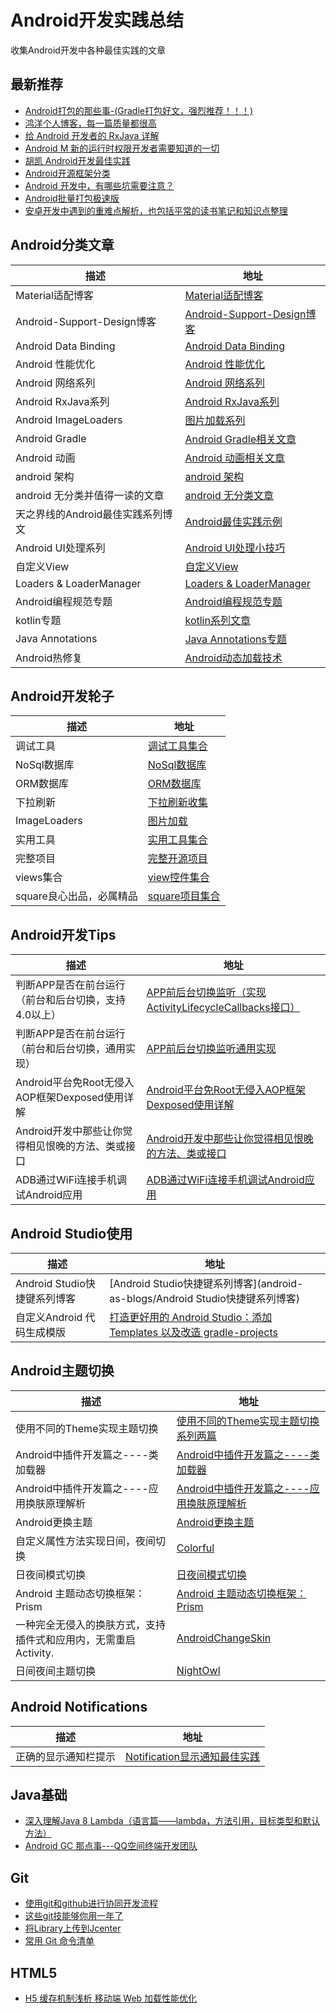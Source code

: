 # Android开发实践总结
收集Android开发中各种最佳实践的文章

## 最新推荐
* [Android打包的那些事-(Gradle打包好文，强烈推荐！！！)](http://www.jayfeng.com/2015/11/07/Android%E6%89%93%E5%8C%85%E7%9A%84%E9%82%A3%E4%BA%9B%E4%BA%8B/)
* [鸿洋个人博客，每一篇质量都很高](http://blog.csdn.net/lmj623565791)
* [给 Android 开发者的 RxJava 详解](http://gank.io/post/560e15be2dca930e00da1083)
* [Android M 新的运行时权限开发者需要知道的一切](http://jijiaxin89.com/2015/08/30/Android-s-Runtime-Permission/)
* [胡凯 Android开发最佳实践](http://hukai.me/android-dev-patterns/?hmsr=toutiao.io&utm_medium=toutiao.io&utm_source=toutiao.io)
* [Android开源框架分类](http://www.kuqin.com/shuoit/20150909/347960.html)
* [Android 开发中，有哪些坑需要注意？](http://zhuanlan.zhihu.com/zmywly8866/20309921)
* [Android批量打包极速版](http://ihongqiqu.com/blog/2015/07/16/android-mutiple-channel-build/)
* [安卓开发中遇到的重难点解析，也包括平常的读书笔记和知识点整理](https://github.com/ZhaoKaiQiang/AndroidDifficultAnalysis)

## Android分类文章
| 描述 |  地址  |
|---------|--------|
| Material适配博客 | [Material适配博客](android-as-blogs/Material适配博客) |
| Android-Support-Design博客 | [Android-Support-Design博客](android-as-blogs/Android-Support-Design) |
| Android Data Binding | [Android Data Binding](android-as-blogs/Android-Data-Binding) |
| Android 性能优化 | [Android 性能优化](android-as-blogs/Android-Performance) |
| Android 网络系列 | [Android 网络系列](android-as-blogs/Android-Net) |
| Android RxJava系列 | [Android RxJava系列](android-as-blogs/Android-RxJava) |
| Android ImageLoaders | [图片加载系列](android-as-blogs/Android-Imageloaders) |
| Android Gradle | [Android Gradle相关文章](android-as-blogs/Android-Gradle-blogs) |
| Android 动画 | [Android 动画相关文章](android-as-blogs/Android-Animators-Blogs) |
| android 架构| [android 架构](android-as-blogs/Android-Architectures) |
| android 无分类并值得一读的文章 | [android 无分类文章](android-as-blogs/Android-Complex-Blogs) |
| 天之界线的Android最佳实践系列博文 | [Android最佳实践示例](https://github.com/tianzhijiexian/Android-Best-Practices) |
| Android UI处理系列 | [Android UI处理小技巧](android-as-blogs/Android-UI-Tips) |
| 自定义View | [自定义View](android-as-blogs/Android-Custom-Views) |
| Loaders & LoaderManager | [Loaders & LoaderManager](android-as-blogs/Android-Loaders) |
| Android编程规范专题 | [Android编程规范专题](android-as-blogs/Android-Program-Specification) |
| kotlin专题 | [kotlin系列文章](android-as-blogs/Android-Kotlin-Blogs) |
| Java Annotations | [Java Annotations专题](android-as-blogs/Android-Java-Annotations) |
| Android热修复 | [Android动态加载技术](android-as-blogs/Android-Dynamical-Loading) |

## Android开发轮子
| 描述 |  地址  |
|---------|--------|
| 调试工具 | [调试工具集合](android-as-blogs/Android-Debug-Tools) |
| NoSql数据库 | [NoSql数据库](android-as-blogs/Android-Db-Nosql) |
| ORM数据库 | [ORM数据库](android-as-blogs/Android-Db-Orm) |
| 下拉刷新 | [下拉刷新收集](android-as-blogs/Android-Pull-To-Refresh) |
| ImageLoaders | [图片加载](android-as-blogs/Android-ImageLoaders-libs) |
| 实用工具 | [实用工具集合](android-as-blogs/Android-Tools-Libs) |
| 完整项目 | [完整开源项目](android-as-blogs/Android-Open-Source-Projects) |
| views集合 | [view控件集合](android-as-blogs/Android-Views) |
| square良心出品，必属精品 | [square项目集合](http://square.github.io/) |


## Android开发Tips
| 描述 |  地址  |
|---------|--------|
| 判断APP是否在前台运行（前台和后台切换，支持4.0以上） | [APP前后台切换监听（实现ActivityLifecycleCallbacks接口）](http://www.600000300.com/2015/10/14/%E7%9B%91%E5%90%ACAndroid%E6%89%80%E6%9C%89Activity%E7%9A%84%E7%94%9F%E5%91%BD%E5%91%A8%E6%9C%9F/) |
| 判断APP是否在前台运行（前台和后台切换，通用实现） | [APP前后台切换监听通用实现](http://engineering.meetme.com/2015/04/android-determine-when-app-is-opened-or-closed/) |
| Android平台免Root无侵入AOP框架Dexposed使用详解 | [Android平台免Root无侵入AOP框架Dexposed使用详解](http://www.jianshu.com/p/14edcb444c51) |
| Android开发中那些让你觉得相见恨晚的方法、类或接口 | [Android开发中那些让你觉得相见恨晚的方法、类或接口](http://www.zhihu.com/question/33636939) |
| ADB通过WiFi连接手机调试Android应用 | [ADB通过WiFi连接手机调试Android应用](http://segmentfault.com/a/1190000002727029) |


## Android Studio使用
| 描述 |  地址  |
|---------|--------|
| Android Studio快捷键系列博客 | [Android Studio快捷键系列博客](android-as-blogs/Android Studio快捷键系列博客) |
| 自定义Android 代码生成模版 | [打造更好用的 Android Studio：添加 Templates 以及改造 gradle-projects](http://www.jianshu.com/p/5d7b0d84f693) |

## Android主题切换
| 描述 |  地址  |
|---------|--------|
| 使用不同的Theme实现主题切换 | [使用不同的Theme实现主题切换系列两篇](android-as-blogs/使用不同的Theme实现主题切换系列两篇) |
| Android中插件开发篇之----类加载器 | [Android中插件开发篇之----类加载器](http://blog.csdn.net/jiangwei0910410003/article/details/41384667) |
| Android中插件开发篇之----应用换肤原理解析 | [Android中插件开发篇之----应用换肤原理解析](http://www.jcodecraeer.com/a/anzhuokaifa/androidkaifa/2015/0819/3328.html) |
| Android更换主题 | [Android更换主题](http://wuxiaolong.me/2015/08/19/ChangeTheme/) |
| 自定义属性方法实现日间，夜间切换 | [Colorful](https://github.com/bboyfeiyu/Colorful) |
| 日夜间模式切换 | [日夜间模式切换](https://github.com/zzz40500/ThemeDemo) |
| Android 主题动态切换框架：Prism | [Android 主题动态切换框架：Prism](https://blog.leancloud.cn/3612/) |
| 一种完全无侵入的换肤方式，支持插件式和应用内，无需重启Activity. | [AndroidChangeSkin](https://github.com/hongyangAndroid/AndroidChangeSkin) |
| 日间夜间主题切换 | [NightOwl](https://github.com/ashqal/NightOwl) |

## Android Notifications
| 描述 |  地址  |
|---------|--------|
| 正确的显示通知栏提示 | [Notification显示通知最佳实践](http://blog.csdn.net/xy_nyle/article/details/19853591) |

## Java基础
* [深入理解Java 8 Lambda（语言篇——lambda，方法引用，目标类型和默认方法）](http://www.cnblogs.com/figure9/p/java-8-lambdas-insideout-language-features.html)
* [Android GC 那点事---QQ空间终端开发团队](http://mp.weixin.qq.com/s?__biz=MzI1MTA1MzM2Nw==&mid=400021278&idx=1&sn=0e971807eb0e9dcc1a81853189a092f3#rd.)

## Git
* [使用git和github进行协同开发流程](http://livoras.com/post/28)
* [这些git技能够你用一年了](http://blog.jobbole.com/90061/)
* [将Library上传到Jcenter](http://www.jianshu.com/p/0ba8960f80a9)
* [常用 Git 命令清单](http://www.ruanyifeng.com/blog/2015/12/git-cheat-sheet.html)

## HTML5
* [H5 缓存机制浅析 移动端 Web 加载性能优化](http://segmentfault.com/a/1190000004132566)
